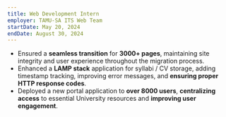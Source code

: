 ```yaml
---
title: Web Development Intern
employer: TAMU-SA ITS Web Team
startDate: May 20, 2024
endDate: August 30, 2024
---
```

- Ensured a **seamless transition** for **3000+ pages**, maintaining site
  integrity and user experience throughout the migration process.
- Enhanced a **LAMP stack** application for syllabi / CV storage, adding
  timestamp tracking, improving error messages, and **ensuring proper HTTP
  response codes**.
- Deployed a new portal application to **over 8000 users**, **centralizing
  access** to essential University resources and **improving user engagement**.
